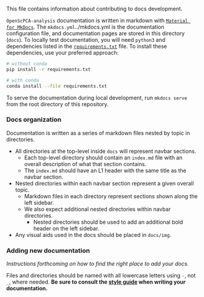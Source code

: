 This file contains information about contributing to docs development.

`OpenScPCA-analysis` documentation is written in markdown with [`Material for MkDocs`](https://squidfunk.github.io/mkdocs-material/).
The `mkdocs.yml`../mkdocs.yml is the documentation configuration file, and documentation pages are stored in this directory (`docs`).
To locally test documentation, you will need `python3` and dependencies listed in the [`requirements.txt`](./requirements.txt) file.
To install these dependencies, use your preferred approach:

```sh
# without conda
pip install -r requirements.txt

# with conda
conda install --file requirements.txt
```

To serve the documentation during local development, run `mkdocs serve` from the root directory of this repository.


### Docs organization

Documentation is written as a series of markdown files nested by topic in directories.

- All directories at the top-level inside `docs` will represent navbar sections.
  - Each top-level directory should contain an `index.md` file with an overall description of what that section contains.
  - The `index.md` should have an L1 header with the same title as the navbar section.
- Nested directories within each navbar section represent a given overall topic.
  - Markdown files in each directory represent sections shown along the left sidebar.
  - We also expect additional nested directories within navbar directories.
    - Nested directories should be used to add an additional bold header on the left sidebar.
- Any visual aids used in the docs should be placed in `docs/img`.

### Adding new documentation

_Instructions forthcoming on how to find the right place to add your docs._

Files and directories should be named with all lowercase letters using `-`, not `_`, where needed.
**Be sure to consult the [style guide](https://github.com/AlexsLemonade/OpenScPCA-admin/blob/main/writing-style-guide/general-style-guide.md) when writing your documentation.**
